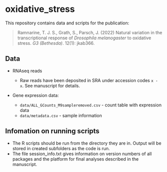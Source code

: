 # oxidative_stress

This repository contains data and scripts for the publication:
 
> Ramnarine, T. J. S., Grath, S., Parsch, J. (2022) Natural variation in the transcriptional response of _Drosophila melanogaster_ to oxidative stress. _G3 (Bethesda)_. 12(1): jkab366.
 
## Data
* RNAseq reads
   * Raw reads have been deposited in SRA under accession codes `x - x`. See manuscript for details.

* Gene expression data: 
    * `data/ALL_GCounts_M9sampleremoved.csv` - count table with expression data
    * `data/metadata.csv` - sample information
    
## Infomation on running scripts

* The R scripts should be run from the directory they are in. Output will be stored in created subfolders as the code is run. 
* The file session_info.txt gives information on version numbers of all packages and the platform for final analyses described in the manuscript.

